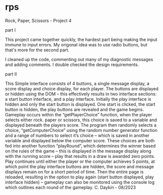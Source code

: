 # rps
Rock, Paper, Scissors - Project 4

part I 

This project came together quickly, the hardest part being making the input immune to input errors. My origonal idea was to use radio buttons, but that's more for the second part.

I cleaned up the code, commenting out many of my diagnostic messages and adding comments. I double checked the design requirements. 

part II 

This Simple interface consists of 4 buttons, a single message display, a score display and choice display, for each player. The buttons are displayed or hidden using the DOM – this effectively results in two interface sections: a start button interface, and a play interface. Initially the play interface is hidden and only the start button is displayed. One start is clicked, the start button is hidden, the play buttons are revealed and the game begins. Gameplay occurs within the “getPlayerChoice” function, when the player selects either rock. paper or scissors, this choice is saved to a variable and displayed beneath the players score. The program then randomly selects a choice, “getComputerChoice” using the random number generator function and a range of numbers to select it’s choice – which is saved in another variable and displayed below the computer score. These choices are both fed into another function “playRound”, which determines the winner based on the rules of the game – this is displayed in the message display along with the running score – play that results in a draw is awarded zero points. Play continues until either the player or the computer achieves 5 points, at which point the play interface buttons are hidden, the score and message displays remain on for a short period of time. Then the entire page is reloaded, resulting in the option to play again (start button displayed, play interface hidden) – gameplay can also be monitored using the console log which outlines each round of the gameplay.
C. Daykin - 08/2023 